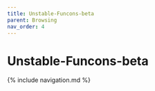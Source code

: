 ```yaml
---
title: Unstable-Funcons-beta
parent: Browsing
nav_order: 4
---
```


# Unstable-Funcons-beta

{% include navigation.md %}
  
[Sources]: https://github.com/plancomps/CBS-beta/tree/math/Unstable-Funcons-beta
[Plain]:  ../docs/Unstable-Funcons-beta
[Pretty]: ../math/Unstable-Funcons-beta
